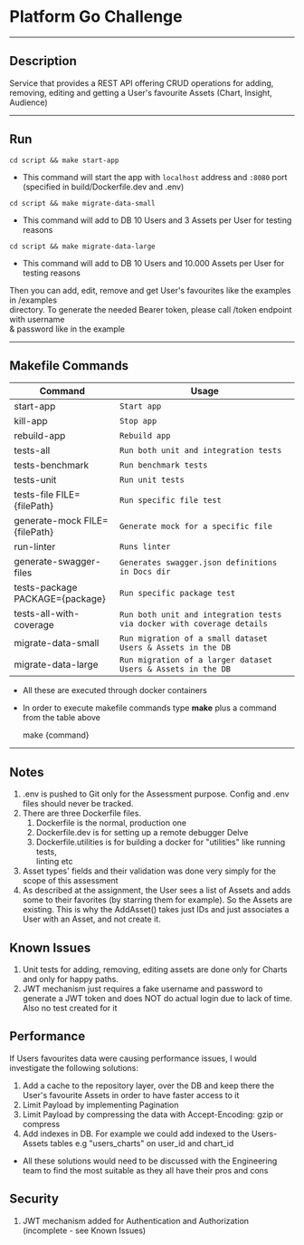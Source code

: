 # Platform Go Challenge

---

## Description

Service that provides a REST API offering CRUD operations for adding, removing, editing
and getting a User's favourite Assets (Chart, Insight, Audience)

---

## Run

`cd script && make start-app`

* This command will start the app with `localhost` address and `:8080` port (specified in build/Dockerfile.dev and .env)

`cd script && make migrate-data-small`

* This command will add to DB 10 Users and 3 Assets per User for testing reasons

`cd script && make migrate-data-large`

* This command will add to DB 10 Users and 10.000 Assets per User for testing reasons

Then you can add, edit, remove and get User's favourites like the examples in /examples  
directory. To generate the needed Bearer token, please call /token endpoint with username  
& password like in the example

---

## Makefile Commands

| Command                         | Usage                                                                  |
|---------------------------------|------------------------------------------------------------------------|
| start-app                       | `Start app`                                                            |
| kill-app                        | `Stop app`                                                             |
| rebuild-app                     | `Rebuild app`                                                          |
| tests-all                       | `Run both unit and integration tests`                                  |
| tests-benchmark                 | `Run benchmark tests`                                                  |
| tests-unit                      | `Run unit tests `                                                      |
| tests-file FILE={filePath}      | `Run specific file test`                                               |
| generate-mock FILE={filePath}   | `Generate mock for a specific file`                                    |
| run-linter                      | `Runs linter`                                                          |
| generate-swagger-files          | `Generates swagger.json definitions in Docs dir`                       |
| tests-package PACKAGE={package} | `Run specific package test`                                            |
| tests-all-with-coverage         | `Run both unit and integration tests via docker with coverage details` |
| migrate-data-small              | `Run migration of a small dataset Users & Assets in the DB`            |
| migrate-data-large              | `Run migration of a larger dataset Users & Assets in the DB`           |

* All these are executed through docker containers
* In order to execute makefile commands type **make** plus a command from the table above

  make {command}

---

## Notes

1. .env is pushed to Git only for the Assessment purpose. Config and .env files should never be tracked.
2. There are three Dockerfile files.
    1. Dockerfile is the normal, production one
    2. Dockerfile.dev is for setting up a remote debugger Delve
    3. Dockerfile.utilities is for building a docker for "utilities" like running tests,  
       linting etc
3. Asset types' fields and their validation was done very simply for the scope of this assessment
4. As described at the assignment, the User sees a list of Assets and adds some to their
   favorites (by starring them for example). So the Assets are existing. This is why
   the AddAsset() takes just IDs and just associates a User with an Asset, and not create it.

## Known Issues

1. Unit tests for adding, removing, editing assets are done only for Charts and only for happy paths.
2. JWT mechanism just requires a fake username and password to generate a JWT token and does NOT do
   actual login due to lack of time. Also no test created for it

## Performance

If Users favourites data were causing performance issues, I would investigate the following solutions:

1. Add a cache to the repository layer, over the DB and keep there the User's favourite Assets
   in order to have faster access to it
1. Limit Payload by implementing Pagination
1. Limit Payload by compressing the data with Accept-Encoding: gzip or compress
1. Add indexes in DB. For example we could add indexed to the Users-Assets tables e.g "users_charts" on user_id
   and chart_id

* All these solutions would need to be discussed with the Engineering team to find the most suitable as
  they all have their pros and cons

## Security

1. JWT mechanism added for Authentication and Authorization (incomplete - see Known Issues)